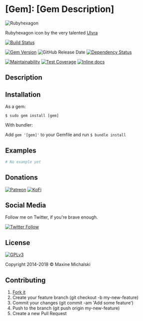 # [Gem]: [Gem Description]

![Rubyhexagon](https://mootech.eu/[gem].png)

Rubyhexagon icon by the very talented [Ulvra](https://www.furaffinity.net/user/ulvra)

[![Build Status](https://travis-ci.org/maxine-red/[gem].svg?branch=master)](https://travis-ci.org/maxine-red/[gem])

[![Gem Version](https://img.shields.io/gem/v/[gem].svg)](https://rubygems.org/gems/[gem])
![GitHub Release Date](https://img.shields.io/github/release-date/maxine-red/[gem].svg)
[![Dependency Status](https://gemnasium.com/badges/github.com/maxine-red/[gem].svg)](https://gemnasium.com/github.com/maxine-red/[gem])

[![Maintainability](https://api.codeclimate.com/v1/badges/37caa7ef71f207e6f961/maintainability)](https://codeclimate.com/github/maxine-red/[gem]/maintainability)
[![Test Coverage](https://api.codeclimate.com/v1/badges/37caa7ef71f207e6f961/test_coverage)](https://codeclimate.com/github/maxine-red/[gem]/test_coverage)
[![Inline docs](http://inch-ci.org/github/maxine-red/[gem].svg)](http://inch-ci.org/github/maxine-red/[gem])

## Description


## Installation

As a gem:

`$ sudo gem install [gem]`

With bundler:

Add `gem '[gem]'` to your Gemfile and run `$ bundle install`

## Examples

```ruby
# No example yet
```

## Donations

[![Patreon](https://img.shields.io/badge/Patreon-donate-orange.svg)](https://www.patreon.com/maxine_red)
[![KoFi](https://img.shields.io/badge/KoFi-donate-blue.svg)](https://ko-fi.com/maxinered)

## Social Media

Follow me on Twitter, if you're brave enough.

[![Twitter Follow](https://img.shields.io/twitter/follow/maxine_red.svg?style=social&logo=twitter&label=Follow)](https://twitter.com/maxine_red)

## License

[![GPLv3](https://www.gnu.org/graphics/gplv3-127x51.png)](https://www.gnu.org/licenses/gpl-3.0.en.html)

Copyright 2014-2018 :copyright: Maxine Michalski

## Contributing

1. [Fork it](https://github.com/maxine-red/[gem]/fork)
1. Create your feature branch (git checkout -b my-new-feature)
1. Commit your changes (git commit -am 'Add some feature')
1. Push to the branch (git push origin my-new-feature)
1. Create a new Pull Request
